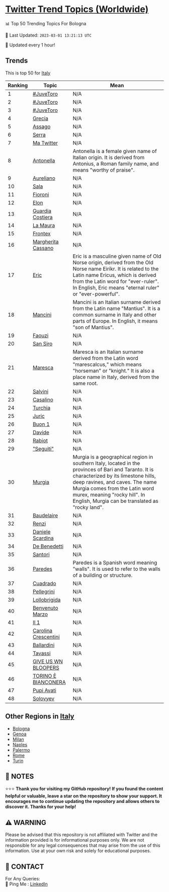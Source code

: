 [Twitter Trend Topics (Worldwide)](https://github.com/ErcinDedeoglu/Twitter-Trend-Topics)
==========


📊 Top 50 Trending Topics For Bologna

📆 Last Updated: `2023-03-01 13:21:13 UTC`

🔧 Updated every 1 hour!


## Trends

This is top 50 for [Italy](</Italy>)

| Ranking | Topic | Mean |
| ------- | ------------ | ------------ |
| 1 | [#JuveToro](http://twitter.com/search?q=%23JuveToro) | N/A |
| 2 | [#JuveToro](http://twitter.com/search?q=%23JuveToro) | N/A |
| 3 | [#JuveToro](http://twitter.com/search?q=%23JuveToro) | N/A |
| 4 | [Grecia](http://twitter.com/search?q=Grecia) | N/A |
| 5 | [Assago](http://twitter.com/search?q=Assago) | N/A |
| 6 | [Serra](http://twitter.com/search?q=Serra) | N/A |
| 7 | [Ma Twitter](http://twitter.com/search?q=Ma+Twitter) | N/A |
| 8 | [Antonella](http://twitter.com/search?q=Antonella) | Antonella is a female given name of Italian origin. It is derived from Antonius, a Roman family name, and means "worthy of praise". |
| 9 | [Aureliano](http://twitter.com/search?q=Aureliano) | N/A |
| 10 | [Sala](http://twitter.com/search?q=Sala) | N/A |
| 11 | [Fioroni](http://twitter.com/search?q=Fioroni) | N/A |
| 12 | [Elon](http://twitter.com/search?q=Elon) | N/A |
| 13 | [Guardia Costiera](http://twitter.com/search?q=Guardia+Costiera) | N/A |
| 14 | [La Maura](http://twitter.com/search?q=La+Maura) | N/A |
| 15 | [Frontex](http://twitter.com/search?q=Frontex) | N/A |
| 16 | [Margherita Cassano](http://twitter.com/search?q=Margherita+Cassano) | N/A |
| 17 | [Eric](http://twitter.com/search?q=Eric) | Eric is a masculine given name of Old Norse origin, derived from the Old Norse name Eiríkr. It is related to the Latin name Ericus, which is derived from the Latin word for "ever-ruler". In English, Eric means "eternal ruler" or "ever-powerful". |
| 18 | [Mancini](http://twitter.com/search?q=Mancini) | Mancini is an Italian surname derived from the Latin name "Mantius". It is a common surname in Italy and other parts of Europe. In English, it means "son of Mantius". |
| 19 | [Faouzi](http://twitter.com/search?q=Faouzi) | N/A |
| 20 | [San Siro](http://twitter.com/search?q=San+Siro) | N/A |
| 21 | [Maresca](http://twitter.com/search?q=Maresca) | Maresca is an Italian surname derived from the Latin word "marescalcus," which means "horseman" or "knight." It is also a place name in Italy, derived from the same root. |
| 22 | [Salvini](http://twitter.com/search?q=Salvini) | N/A |
| 23 | [Casalino](http://twitter.com/search?q=Casalino) | N/A |
| 24 | [Turchia](http://twitter.com/search?q=Turchia) | N/A |
| 25 | [Juric](http://twitter.com/search?q=Juric) | N/A |
| 26 | [Buon 1](http://twitter.com/search?q=Buon+1) | N/A |
| 27 | [Davide](http://twitter.com/search?q=Davide) | N/A |
| 28 | [Rabiot](http://twitter.com/search?q=Rabiot) | N/A |
| 29 | ["Seguiti"](http://twitter.com/search?q=%22Seguiti%22) | N/A |
| 30 | [Murgia](http://twitter.com/search?q=Murgia) | Murgia is a geographical region in southern Italy, located in the provinces of Bari and Taranto. It is characterized by its limestone hills, deep ravines, and caves. The name Murgia comes from the Latin word murex, meaning "rocky hill". In English, Murgia can be translated as "rocky land". |
| 31 | [Baudelaire](http://twitter.com/search?q=Baudelaire) | N/A |
| 32 | [Renzi](http://twitter.com/search?q=Renzi) | N/A |
| 33 | [Daniele Scardina](http://twitter.com/search?q=Daniele+Scardina) | N/A |
| 34 | [De Benedetti](http://twitter.com/search?q=De+Benedetti) | N/A |
| 35 | [Santori](http://twitter.com/search?q=Santori) | N/A |
| 36 | [Paredes](http://twitter.com/search?q=Paredes) | Paredes is a Spanish word meaning "walls". It is used to refer to the walls of a building or structure. |
| 37 | [Cuadrado](http://twitter.com/search?q=Cuadrado) | N/A |
| 38 | [Pellegrini](http://twitter.com/search?q=Pellegrini) | N/A |
| 39 | [Lollobrigida](http://twitter.com/search?q=Lollobrigida) | N/A |
| 40 | [Benvenuto Marzo](http://twitter.com/search?q=Benvenuto+Marzo) | N/A |
| 41 | [Il 1](http://twitter.com/search?q=Il+1) | N/A |
| 42 | [Carolina Crescentini](http://twitter.com/search?q=Carolina+Crescentini) | N/A |
| 43 | [Ballardini](http://twitter.com/search?q=Ballardini) | N/A |
| 44 | [Tavassi](http://twitter.com/search?q=Tavassi) | N/A |
| 45 | [GIVE US WN BLOOPERS](http://twitter.com/search?q=GIVE+US+WN+BLOOPERS) | N/A |
| 46 | [TORINO È BIANCONERA](http://twitter.com/search?q=TORINO+%c3%88+BIANCONERA) | N/A |
| 47 | [Pupi Avati](http://twitter.com/search?q=Pupi+Avati) | N/A |
| 48 | [Solovyev](http://twitter.com/search?q=Solovyev) | N/A |



## Other Regions in [Italy](</Italy>)

* [Bologna](</Italy/Bologna.md>)
* [Genoa](</Italy/Genoa.md>)
* [Milan](</Italy/Milan.md>)
* [Naples](</Italy/Naples.md>)
* [Palermo](</Italy/Palermo.md>)
* [Rome](</Italy/Rome.md>)
* [Turin](</Italy/Turin.md>)



## 📝 NOTES

⭐⭐⭐ **Thank you for visiting my GitHub repository! If you found the content helpful or valuable, leave a star on the repository to show your support. It encourages me to continue updating the repository and allows others to discover it. Thanks for your help!**


## ⚠️ WARNING

Please be advised that this repository is not affiliated with Twitter and the information provided is for informational purposes only. We are not responsible for any legal consequences that may arise from the use of this information. Use at your own risk and solely for educational purposes.


## 📨 CONTACT

 For Any Queries:  
            🏓 Ping Me : [LinkedIn](https://www.linkedin.com/in/ercindedeoglu/)
